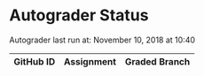# Autograder Status
Autograder last run at: November 10, 2018 at 10:40

| GitHub ID | Assignment | Graded Branch |
|-----------|------------|---------------|

